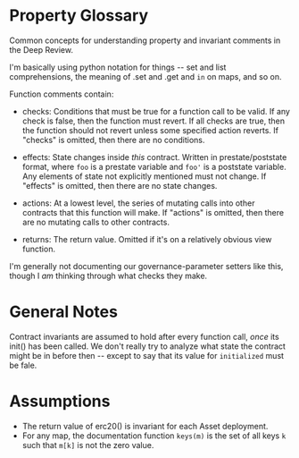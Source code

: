 # Property Glossary

Common concepts for understanding property and invariant comments in the Deep Review.

I'm basically using python notation for things -- set and list comprehensions, the meaning of .set and .get and `in` on maps, and so on.

Function comments contain:

- checks: Conditions that must be true for a function call to be valid. If any check is false, then the function must revert. If all checks are true, then the function should not revert unless some specified action reverts. If "checks" is omitted, then there are no conditions.

- effects: State changes inside _this_ contract. Written in prestate/poststate format, where `foo` is a prestate variable and `foo'` is a poststate variable. Any elements of state not explicitly mentioned must not change. If "effects" is omitted, then there are no state changes.

- actions: At a lowest level, the series of mutating calls into other contracts that this function will make. If "actions" is omitted, then there are no mutating calls to other contracts.

- returns: The return value. Omitted if it's on a relatively obvious view function.

I'm generally not documenting our governance-parameter setters like this, though I _am_ thinking through what checks they make.

# General Notes

Contract invariants are assumed to hold after every function call, _once_ its init() has been called. We don't really try to analyze what state the contract might be in before then -- except to say that its value for `initialized` must be fale.

# Assumptions

- The return value of erc20() is invariant for each Asset deployment.
- For any map, the documentation function `keys(m)` is the set of all keys `k` such that `m[k]` is not the zero value.

